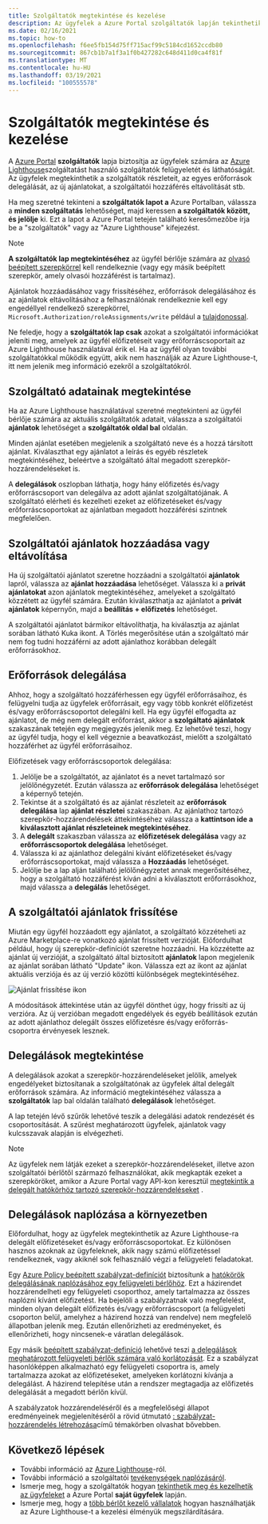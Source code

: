 ```yaml
---
title: Szolgáltatók megtekintése és kezelése
description: Az ügyfelek a Azure Portal szolgáltatók lapján tekinthetik meg a szolgáltatók, a szolgáltatói ajánlatok és a delegált erőforrások adatait.
ms.date: 02/16/2021
ms.topic: how-to
ms.openlocfilehash: f6ee5fb154d75ff715acf99c5184cd1652ccdb80
ms.sourcegitcommit: 867cb1b7a1f3a1f0b427282c648d411d0ca4f81f
ms.translationtype: MT
ms.contentlocale: hu-HU
ms.lasthandoff: 03/19/2021
ms.locfileid: "100555578"
---
```

# <a name="view-and-manage-service-providers"></a>Szolgáltatók megtekintése és kezelése

A [Azure Portal](https://portal.azure.com) **szolgáltatók** lapja biztosítja az ügyfelek számára az [Azure Lighthouse](../overview.md)szolgáltatást használó szolgáltatók felügyeletét és láthatóságát. Az ügyfelek megtekinthetik a szolgáltatók részleteit, az egyes erőforrások delegálását, az új ajánlatokat, a szolgáltatói hozzáférés eltávolítását stb.

Ha meg szeretné tekinteni a **szolgáltatók lapot a** Azure Portalban, válassza a **minden szolgáltatás** lehetőséget, majd keressen **a szolgáltatók között, és jelölje** ki. Ezt a lapot a Azure Portal tetején található keresőmezőbe írja be a "szolgáltatók" vagy az "Azure Lighthouse" kifejezést.

> [!NOTE]
> **A szolgáltatók lap megtekintéséhez** az ügyfél bérlője számára az [olvasó beépített szerepkörrel](../../role-based-access-control/built-in-roles.md#reader) kell rendelkeznie (vagy egy másik beépített szerepkör, amely olvasói hozzáférést is tartalmaz).
>
> Ajánlatok hozzáadásához vagy frissítéséhez, erőforrások delegálásához és az ajánlatok eltávolításához a felhasználónak rendelkeznie kell egy engedéllyel rendelkező szerepkörrel, `Microsoft.Authorization/roleAssignments/write` például a [tulajdonossal](../../role-based-access-control/built-in-roles.md#owner).

Ne feledje, hogy a **szolgáltatók lap csak** azokat a szolgáltatói információkat jeleníti meg, amelyek az ügyfél előfizetéseit vagy erőforráscsoportait az Azure Lighthouse használatával érik el. Ha az ügyfél olyan további szolgáltatókkal működik együtt, akik nem használják az Azure Lighthouse-t, itt nem jelenik meg információ ezekről a szolgáltatókról.

## <a name="view-service-provider-details"></a>Szolgáltató adatainak megtekintése

Ha az Azure Lighthouse használatával szeretné megtekinteni az ügyfél bérlője számára az aktuális szolgáltatók adatait, válassza a szolgáltatói **ajánlatok** lehetőséget a **szolgáltatók oldal bal** oldalán.

Minden ajánlat esetében megjelenik a szolgáltató neve és a hozzá társított ajánlat. Kiválaszthat egy ajánlatot a leírás és egyéb részletek megtekintéséhez, beleértve a szolgáltató által megadott szerepkör-hozzárendeléseket is.

A **delegálások** oszlopban láthatja, hogy hány előfizetés és/vagy erőforráscsoport van delegálva az adott ajánlat szolgáltatójának. A szolgáltató elérheti és kezelheti ezeket az előfizetéseket és/vagy erőforráscsoportokat az ajánlatban megadott hozzáférési szintnek megfelelően.

## <a name="add-or-remove-service-provider-offers"></a>Szolgáltatói ajánlatok hozzáadása vagy eltávolítása

Ha új szolgáltatói ajánlatot szeretne hozzáadni a szolgáltatói **ajánlatok** lapról, válassza az **ajánlat hozzáadása** lehetőséget. Válassza ki a **privát ajánlatokat** azon ajánlatok megtekintéséhez, amelyeket a szolgáltató közzétett az ügyfél számára. Ezután kiválaszthatja az ajánlatot a **privát ajánlatok** képernyőn, majd a **beállítás + előfizetés** lehetőséget.

A szolgáltatói ajánlatot bármikor eltávolíthatja, ha kiválasztja az ajánlat sorában látható Kuka ikont. A Törlés megerősítése után a szolgáltató már nem fog tudni hozzáférni az adott ajánlathoz korábban delegált erőforrásokhoz.

## <a name="delegate-resources"></a>Erőforrások delegálása

Ahhoz, hogy a szolgáltató hozzáférhessen egy ügyfél erőforrásaihoz, és felügyelni tudja az ügyfelek erőforrásait, egy vagy több konkrét előfizetést és/vagy erőforráscsoportot delegálni kell. Ha egy ügyfél elfogadta az ajánlatot, de még nem delegált erőforrást, akkor a **szolgáltató ajánlatok** szakaszának tetején egy megjegyzés jelenik meg. Ez lehetővé teszi, hogy az ügyfél tudja, hogy el kell végeznie a beavatkozást, mielőtt a szolgáltató hozzáférhet az ügyfél erőforrásaihoz.

Előfizetések vagy erőforráscsoportok delegálása:

1. Jelölje be a szolgáltatót, az ajánlatot és a nevet tartalmazó sor jelölőnégyzetét. Ezután válassza az **erőforrások delegálása** lehetőséget a képernyő tetején.
1. Tekintse át a szolgáltató és az ajánlat részleteit az **erőforrások delegálása** lap **ajánlat részletei** szakaszában. Az ajánlathoz tartozó szerepkör-hozzárendelések áttekintéséhez válassza a **kattintson ide a kiválasztott ajánlat részleteinek megtekintéséhez**.
1. A **delegált** szakaszban válassza az **előfizetések delegálása** vagy az **erőforráscsoportok delegálása** lehetőséget.
1. Válassza ki az ajánlathoz delegálni kívánt előfizetéseket és/vagy erőforráscsoportokat, majd válassza a **Hozzáadás** lehetőséget.
1. Jelölje be a lap alján található jelölőnégyzetet annak megerősítéséhez, hogy a szolgáltató hozzáférést kíván adni a kiválasztott erőforrásokhoz, majd válassza a **delegálás** lehetőséget.

## <a name="update-service-provider-offers"></a>A szolgáltatói ajánlatok frissítése

Miután egy ügyfél hozzáadott egy ajánlatot, a szolgáltató közzéteheti az Azure Marketplace-re vonatkozó ajánlat frissített verzióját. Előfordulhat például, hogy új szerepkör-definíciót szeretne hozzáadni. Ha közzétette az ajánlat új verzióját, a szolgáltató által biztosított **ajánlatok** lapon megjelenik az ajánlat sorában látható "Update" ikon. Válassza ezt az ikont az ajánlat aktuális verziója és az új verzió közötti különbségek megtekintéséhez.

 ![Ajánlat frissítése ikon](../media/update-offer.jpg)

A módosítások áttekintése után az ügyfél dönthet úgy, hogy frissíti az új verzióra. Az új verzióban megadott engedélyek és egyéb beállítások ezután az adott ajánlathoz delegált összes előfizetésre és/vagy erőforrás-csoportra érvényesek lesznek.

## <a name="view-delegations"></a>Delegálások megtekintése

A delegálások azokat a szerepkör-hozzárendeléseket jelölik, amelyek engedélyeket biztosítanak a szolgáltatónak az ügyfelek által delegált erőforrások számára. Az információ megtekintéséhez válassza a **szolgáltatók** lap bal oldalán található **delegálások** lehetőséget.

A lap tetején lévő szűrők lehetővé teszik a delegálási adatok rendezését és csoportosítását. A szűrést meghatározott ügyfelek, ajánlatok vagy kulcsszavak alapján is elvégezheti.

> [!NOTE]
> Az ügyfelek nem látják ezeket a szerepkör-hozzárendeléseket, illetve azon szolgáltatói bérlőtől származó felhasználókat, akik megkapták ezeket a szerepköröket, amikor a Azure Portal vagy API-kon keresztül [megtekintik a delegált hatókörhöz tartozó szerepkör-hozzárendeléseket](../../role-based-access-control/role-assignments-list-portal.md#list-role-assignments-at-a-scope) .

## <a name="audit-delegations-in-your-environment"></a>Delegálások naplózása a környezetben

Előfordulhat, hogy az ügyfelek megtekinthetik az Azure Lighthouse-ra delegált előfizetéseket és/vagy erőforráscsoportokat. Ez különösen hasznos azoknak az ügyfeleknek, akik nagy számú előfizetéssel rendelkeznek, vagy akiknél sok felhasználó végzi a felügyeleti feladatokat.

Egy [Azure Policy beépített szabályzat-definíciót](../../governance/policy/samples/built-in-policies.md#lighthouse) biztosítunk a [hatókörök delegálásának naplózásához egy felügyeleti bérlőhöz](https://github.com/Azure/azure-policy/blob/master/built-in-policies/policyDefinitions/Lighthouse/Lighthouse_Delegations_Audit.json). Ezt a házirendet hozzárendelheti egy felügyeleti csoporthoz, amely tartalmazza az összes naplózni kívánt előfizetést. Ha bejelöli a szabályzatnak való megfelelést, minden olyan delegált előfizetés és/vagy erőforráscsoport (a felügyeleti csoporton belül, amelyhez a házirend hozzá van rendelve) nem megfelelő állapotban jelenik meg. Ezután ellenőrizheti az eredményeket, és ellenőrizheti, hogy nincsenek-e váratlan delegálások.

Egy másik [beépített szabályzat-definíció](../../governance/policy/samples/built-in-policies.md#lighthouse) lehetővé teszi [a delegálások meghatározott felügyeleti bérlők számára való korlátozását](https://github.com/Azure/azure-policy/blob/master/built-in-policies/policyDefinitions/Lighthouse/AllowCertainManagingTenantIds_Deny.json). Ez a szabályzat hasonlóképpen alkalmazható egy felügyeleti csoportra is, amely tartalmazza azokat az előfizetéseket, amelyeken korlátozni kívánja a delegálást. A házirend telepítése után a rendszer megtagadja az előfizetés delegálását a megadott bérlőn kívül.

A szabályzatok hozzárendeléséről és a megfelelőségi állapot eredményeinek megjelenítéséről a rövid útmutató [: szabályzat-hozzárendelés létrehozása](../../governance/policy/assign-policy-portal.md)című témakörben olvashat bővebben.

## <a name="next-steps"></a>Következő lépések

- További információ az [Azure Lighthouse](../overview.md)-ról.
- További információ a szolgáltatói [tevékenységek naplózásáról](view-service-provider-activity.md).
- Ismerje meg, hogy a szolgáltatók hogyan [tekinthetik meg és kezelhetik az ügyfeleket](view-manage-customers.md) a Azure Portal **saját ügyfelek** lapján.
- Ismerje meg, hogy a [több bérlőt kezelő vállalatok](../concepts/enterprise.md) hogyan használhatják az Azure Lighthouse-t a kezelési élményük megszilárdítására.

